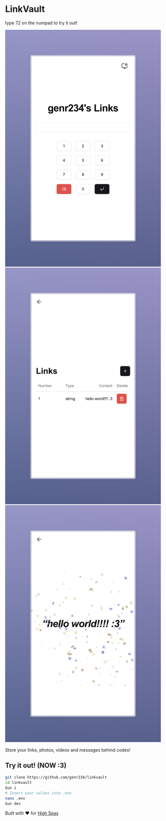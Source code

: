 # LinkVault

type 72 on the numpad to try it out!

![Home Page](assets/home.png)
![Admin Page](assets/admin.png)
![Message Example](assets/link.png)

Store your links, photos, videos and messages behind codes!

## Try it out! (NOW :3)

```bash
git clone https://github.com/genr234/linkvault
cd linkvault
bun i
# Insert your values into .env
nano .env
bun dev
```
Built with ❤️ for [High Seas](hack.club)
